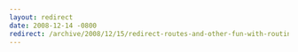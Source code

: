 ```yaml
---
layout: redirect
date: 2008-12-14 -0800
redirect: /archive/2008/12/15/redirect-routes-and-other-fun-with-routing-and-lambdas.aspx/
---
```

